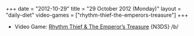 +++
date = "2012-10-29"
title = "29 October 2012 (Monday)"
layout = "daily-diet"
video-games = ["rhythm-thief-the-emperors-treasure"]
+++

<ul>
<li class="entry Video Game">Video Game: <a href="/video-games/rhythm-thief-the-emperors-treasure">Rhythm Thief & The Emperor’s Treasure</a> {N3DS} /b/</li>
</ul>